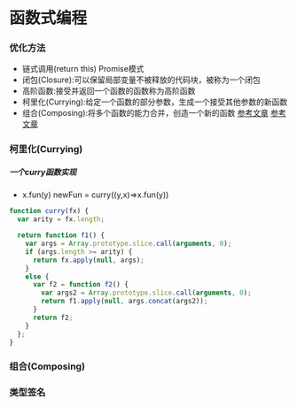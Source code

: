 # 函数式编程

### 优化方法
* 链式调用(return this) Promise模式
* 闭包(Closure):可以保留局部变量不被释放的代码块，被称为一个闭包
* 高阶函数:接受并返回一个函数的函数称为高阶函数
* 柯里化(Currying):给定一个函数的部分参数，生成一个接受其他参数的新函数
* 组合(Composing):将多个函数的能力合并，创造一个新的函数
[参考文章](http://taobaofed.org/blog/2017/03/16/javascript-functional-programing/)
[参考文章](https://legacy.gitbook.com/book/llh911001/mostly-adequate-guide-chinese/details)
### 柯里化(Currying)
##### 一个curry函数实现
* x.fun(y) newFun = curry((y,x)=>x.fun(y)) 
```js
function curry(fx) {
  var arity = fx.length;

  return function f1() {
    var args = Array.prototype.slice.call(arguments, 0);
    if (args.length >= arity) {
      return fx.apply(null, args);
    }
    else {
      var f2 = function f2() {
        var args2 = Array.prototype.slice.call(arguments, 0);
        return f1.apply(null, args.concat(args2)); 
      }
      return f2;
    }
  };
}
```
### 组合(Composing)

### 类型签名